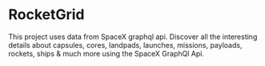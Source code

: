 # RocketGrid
This project uses data from SpaceX graphql api. Discover all the interesting details about capsules, cores, landpads, launches, missions, payloads, rockets, ships &amp; much more using the SpaceX GraphQl Api.
